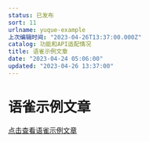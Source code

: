 ```yaml
---
status: 已发布
sort: 11
urlname: yuque-example
上次编辑时间: "2023-04-26T13:37:00.000Z"
catalog: 功能和API适配情况
title: 语雀示例文章
date: "2023-04-24 05:06:00"
updated: "2023-04-26 13:37:00"
---
```


# 语雀示例文章

[点击查看语雀示例文章](/yuque/yuque-example)
